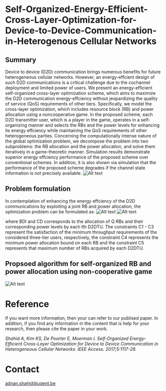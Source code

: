 # Self-Organized-Energy-Efficient-Cross-Layer-Optimization-for-Device-to-Device-Communication-in-Heterogenous Cellular Networks
## Summary
Device to device (D2D) communication brings numerous benefits for future heterogeneous cellular networks. However, an energy-effcient design of such D2D communications is a critical challenge due to the cochannel deployment and limited power of users. We present an energy-efficient self-organized cross-layer optimization scheme, which aims to maximize the D2D communication energy-effciency without jeopardizing the quality of service (QoS) requirements of other tiers. Specifically, we model the cross-layer optimization, which includes resource block (RB) and power allocation using a noncooperative game. In the proposed scheme, each D2D transmitter user, which is a player in the game, operates in a self-organizing manner and selects the RBs and the power levels for enhancing its energy effciency while maintaining the QoS requirements of other heterogeneous parties. Concerning the computationally intense nature of the global optimization problem, we decompose the problem into two subproblems: the RB allocation and the power allocation, and solve them iteratively in a game-theoretic manner. Simulation results demonstrate superior energy effciency performance of the proposed scheme over conventional schemes. In addition, it is also shown via simulation that the performance of the proposed scheme degrades if the channel state information is not precisely available.
![Alt text](https://user-images.githubusercontent.com/24733570/31720329-91345694-b416-11e7-9fc6-52be5935f525.jpg)
## Problem formulation
In contemplation of enhancing the energy effciency of the D2D communications by exploiting a joint RB and power allocation, the optimization problem can be formulated as:
![Alt text](https://user-images.githubusercontent.com/24733570/31723268-aa2f2392-b41e-11e7-974e-59608e1f47a5.png)
![Alt text](https://user-images.githubusercontent.com/24733570/31723513-5404aafe-b41f-11e7-9e32-44ffbc3a91e5.png)

where BDl and CD corresponds to the allocation of Q RBs and their corresponding power levels by each lth D2DTU. The constraints C1 - C3 represent the satisfaction of the minimum throughput requirements of the considered three-tier users, respectively, the constraint C4 represents the minimum power allocation bound on each RB and the constraint C5 represents that maximum number of RBs acquired by each D2DTU.
## Propsoed algorithm for self-organized RB and power allocation using non-cooperative game
![Alt text](https://user-images.githubusercontent.com/24733570/31723752-011c9b0c-b420-11e7-95ee-951410e0468e.png)

# Reference
If you want more information, then your can refer to our publised paper. In addition, if you find any information in the content that is help for your research, then please cite the paper in your work.

*Shahid A, Kim KS, De Poorter E, Moerman I. Self-Organized Energy-Efficient Cross-Layer Optimization for Device to Device Communication in Heterogeneous Cellular Networks. IEEE Access. 2017;5:1117-28.*

# Contact
adnan.shahid@ugent.be
